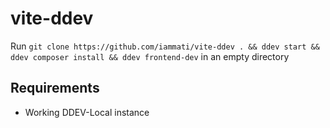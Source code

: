 # vite-ddev

Run `git clone https://github.com/iammati/vite-ddev . && ddev start && ddev composer install && ddev frontend-dev` in an empty directory

## Requirements
- Working DDEV-Local instance
